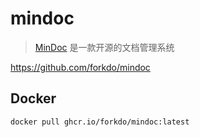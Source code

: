 # mindoc

> [MinDoc](https://mindoc.com.cn/docs/mindochelp) 是一款开源的文档管理系统

https://github.com/forkdo/mindoc

## Docker
```bash
docker pull ghcr.io/forkdo/mindoc:latest
```
